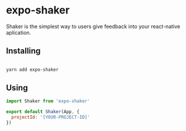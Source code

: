 # expo-shaker
Shaker is the simplest way to users give feedback into your react-native aplication.

## Installing 
```bash

yarn add expo-shaker
```

## Using
```js
import Shaker from 'expo-shaker'

export default Shaker(App, {
  projectId: '[YOUR-PROJECT-ID]'
})
```